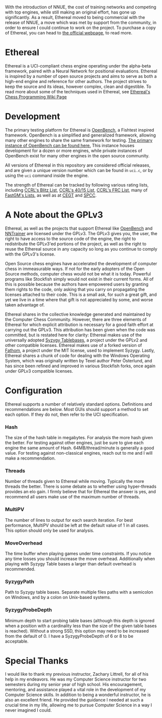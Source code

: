 With the introduction of NNUE, the cost of training networks and competing with top engines, while still making an original effort, has gone up significantly. As a result, Ethereal moved to being commercial with the release of NNUE, a move which was met by support from the community, in order to ensure I could continue to work on the project. To purchase a copy of Ethereal, you can head to [the official webpage](http://chess.grantnet.us/Ethereal), to read more.

# Ethereal

Ethereal is a UCI-compliant chess engine operating under the alpha-beta framework, paired with a Neural Network for positional evaluations. Ethereal is inspired by a number of open source projects and aims to serve as both a high-end engine and reference for other authors. The project strives to keep the source and its ideas, however complex, clean and digestible. To read more about some of the techniques used in Ethereal, see [Ethereal's Chess Programming Wiki Page](https://www.chessprogramming.org/Ethereal)

# Development

The primary testing platform for Ethereal is [OpenBench](https://github.com/AndyGrant/OpenBench), a Fishtest inspired framework. OpenBench is a simplified and generalized framework, allowing many other engines to share the same framework for testing. [The primary instance of OpenBench can be found here.](http://chess.grantnet.us/) This instance houses development for a dozen or more engines, while private instances of OpenBench exist for many other engines in the open source community.

All versions of Ethereal in this repository are considered official releases, and are given a unique version number which can be found in ``uci.c``, or by using the ``uci`` command inside the engine.

The strength of Ethereal can be tracked by following various rating lists, including [CCRL's Blitz List](https://ccrl.chessdom.com/ccrl/404/), [CCRL's 40/15 List](https://ccrl.chessdom.com/ccrl/4040/), [CCRL's FRC List](https://ccrl.chessdom.com/ccrl/404FRC/), many of [FastGM's Lists](http://www.fastgm.de/#), as well as at [CEGT](http://cegt.net/) and [SPCC](https://www.sp-cc.de/).

# A Note about the GPLv3

Ethereal, as well as the projects that support Ethereal like [OpenBench](https://github.com/AndyGrant/OpenBench) and [NNTrainer](https://github.com/AndyGrant/NNTrainer) are licensed under the GPLv3. The GPLv3 gives you, the user, the right to have access to the source code of the engine, the right to redistribute the GPLv3'ed portions of the project, as well as the right to reuse the Ethereal source in any capacity so long as you continue to comply with the GPLv3's license.

Open Source chess engines have accelerated the development of computer chess in immeasurable ways. If not for the early adopters of the Open Source methods, computer chess would not be what it is today. Powerful programs like Stockfish simply would not exist in their current forms. All of this is possible because the authors have empowered users by granting them rights to the code, only asking that you carry on propagating the licenses attached to their code. This is a small ask, for such a great gift, and yet we live in a time where that gift is not appreciated by some, and worse taken advantage of.

Ethereal shares in the collective knowledge generated and maintained by the Computer Chess Community. However, there are three elements of Ethereal for which explicit attribution is necessary for a good faith effort at carrying out the GPLv3. This attribution has been given when the code was committed, but is restated here for clarity: Ethereal makes use of the universally adopted [Syzygy Tablebases](https://github.com/syzygy1/tb), a project under the GPLv2 and other compatible licenses. Ethereal makes use of a forked version of [Fathom](https://github.com/jdart1/Fathom), a project under the MIT license, used to implement Syzygy. Lastly, Ethereal shares a chunk of code for dealing with the Windows Operating System, which was originally written by Texel author Peter Österlund, and has since been refined and improved in various Stockfish forks, once again under GPLv3 compatible licenses.

# Configuration

Ethereal supports a number of relatively standard options. Definitions and recommendations are below.
Most GUIs should support a method to set each option. If they do not, then refer to the UCI specification.

### Hash

The size of the hash table in megabytes. For analysis the more hash given the better. For testing against other engines, just be sure to give each engine the same amount of Hash. 64MB/thread/minute is generally a good value. For testing against non-classical engines, reach out to me and I will make a recommendation.

### Threads

Number of threads given to Ethereal while moving. Typically the more threads the better. There is some debate as to whether using hyper-threads provides an elo gain. I firmly believe that for Ethereal the answer is yes, and recommend all users make use of the maximum number of threads.

### MultiPV

The number of lines to output for each search iteration. For best performance, MultiPV should be left at the default value of 1 in all cases. This option should only be used for analysis.

### MoveOverhead

The time buffer when playing games under time constraints. If you notice any time losses you should increase the move overhead. Additionally when playing with Syzygy Table bases a larger than default overhead is recommended.

### SyzygyPath

Path to Syzygy table bases. Separate multiple files paths with a semicolon on Windows, and by a colon on Unix-based systems.

### SyzygyProbeDepth

Minimum depth to start probing table bases (although this depth is ignored when a position with a cardinality less than the size of the given table bases is reached). Without a strong SSD, this option may need to be increased from the default of 0. I have a SyzygyProbeDepth of 6 or 8 to be acceptable.

# Special Thanks

I would like to thank my previous instructor, Zachary Littrell, for all of his help in my endeavors. He was my Computer Science instructor for two semesters during my senior year of high school. His encouragement, mentoring, and assistance played a vital role in the development of my Computer Science skills. In addition to being a wonderful instructor, he is also an excellent friend. He provided the guidance I needed at such a crucial time in my life, allowing me to pursue Computer Science in a way I never imagined I could.


